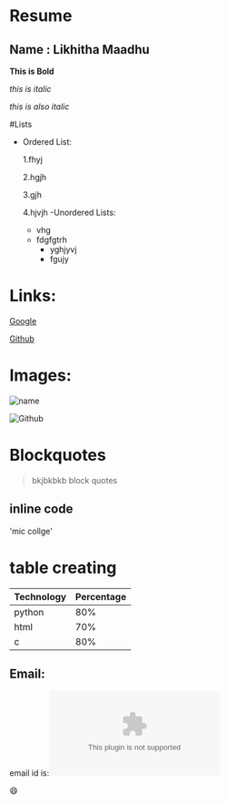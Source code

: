 # Resume
## Name : Likhitha Maadhu

**This is Bold**

*this is italic*

_this is also italic_

#Lists

- Ordered List:

    1.fhyj
    
    2.hgjh
    
    3.gjh
    
    4.hjvjh
-Unordered Lists:
    * vhg
    * fdgfgtrh
        * yghjyvj
        * fgujy
# Links:
[Google](http://www.google.com)

[Github](http://github.com)

# Images:

![name](https://dyclassroom.com/image/topic/git/git.png)

![Github](https://cdn-images-1.medium.com/max/1600/1*qwFrTMnFkcd3U9rFKwwacw.png)

# Blockquotes
> bkjbkbkb
> block quotes

## inline code

'mic collge'

# table creating

Technology  | Percentage
----------  | ---------
python      | 80%
html        | 70%
c           | 80%



## Email:

email id is:![gmail](luckylikhita2@gmail.com)

:smile:


